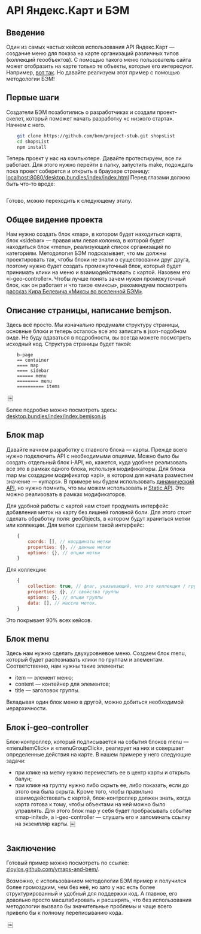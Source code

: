 # API Яндекс.Карт и БЭМ
## Введение

Один из самых частых кейсов использования API Яндекс.Карт — создание меню для показа на карте организаций различных типов (коллекций геообъектов). С помощью такого меню пользователь сайта может отобразить на карте только те объекты, которые его интересуют. Например, [вот так](http://dimik.github.com/ymaps/examples/group-menu/menu03.html). Но давайте реализуем этот пример с помощью методологии БЭМ!

## Первые шаги
Создатели БЭМ позаботились о разработчиках и создали проект-скелет, который поможет начать разработку «с низкого старта». Начнем с него.

````bash
    git clone https://github.com/bem/project-stub.git shopsList
    cd shopsList
    npm install
````

Теперь проект у нас на компьютере. Давайте протестируем, все ли работает. Для этого нужно перейти в папку, запустить make, подождать пока проект соберется и открыть в браузере страницу: [localhost:8080/desktop.bundles/index/index.html](http://localhost:8080/desktop.bundles/index/index.html)
Перед глазами должно быть что-то вроде:

<img src="http://zloylos.me/other/imgs/ymapsbem/project_stub.png" title="" alt="" border="0"/>

Готово, можно переходить к следующему этапу.

## Общее видение проекта

Нам нужно создать блок «map», в котором будет находиться карта, блок «sidebar» — правая или левая колонка, в которой будет находиться блок «menu», реализующий список организаций по категориям. Методология БЭМ подсказывает, что мы должны проектировать так, чтобы блоки не знали о существовании друг друга, поэтому нужно будет создать промежуточный блок, который будет принимать клики на меню и взаимодействовать с картой. Назовем его «i-geo-controller».
Чтобы лучше понять зачем нужен промежуточный блок, как он работает и что такое «миксы», рекомендуем посмотреть [рассказ Кира Белевича «Миксы во вселенной БЭМ»](http://events.yandex.ru/events/yasubbotnik/msk-sep-2012/talks/327/).

## Описание страницы, написание bemjson.

Здесь всё просто. Мы изначально продумали структуру страницы, основные блоки и теперь осталось все это записать в json-подобном виде. Не буду вдаваться в подробности, вы всегда можете посмотреть исходный код. Структура страницы будет такой:

````
    b-page
    == container
    ==== map
    ==== sidebar
    ====== menu
    ======== menu
    ========== items
````

<img src="http://zloylos.me/other/imgs/ymapsbem/index_bemjson.png" alt="">
￼

Более подробно можно посмотреть здесь: [desktop.bundles/index/index.bemjson.js](http://github.com/zloylos/ymaps-and-bem/desktop.bundles/index/index.bemjson.js)

## Блок map

Давайте начнем разработку с главного блока — карты. Прежде всего нужно подключить API с необходимыми опциями. Можно было бы создать отдельный блок i-API, но, кажется, куда удобнее реализовать все это в рамках одного блока, используя модификаторы. Для блока map мы создадим модификатор «api», в котором для начала разместим значение — «ymaps».
В примере мы будем использовать [динамический API](http://api.yandex.ru/maps/doc/jsapi/), но нужно помнить, что мы можем использовать и [Static API](http://api.yandex.ru/maps/doc/staticapi/). Это можно реализовать в рамках модификаторов.

Для удобной работы с картой нам стоит продумать интерфейс добавления меток на карту без лишней головной боли. Для этого стоит сделать обработку поля: geoObjects, в котором будут храниться метки или коллекции. Для метки сделаем такой интерфейс:

````js
    {
        coords: [], // координаты метки
        properties: {}, // данные метки 
        options: {}, // опции метки
    }
````

Для коллекции:
````js
    {
        collection: true, // флаг, указывающий, что это коллекция / группа меток
        properties: {}, // свойства группы
        options: {}, // опции группы
        data: [], // массив меток. 
    }
````
Это покрывает 90% всех кейсов.

## Блок menu

Здесь нам нужно сделать двухуровневое меню. Создаем блок menu, который будет распознавать клики по группам и элементам. Соответственно, нам нужны такие элементы:
- item — элемент меню;
- content — контейнер для элементов;
- title — заголовок группы.

Вкладывая один блок меню в другой, можно добиться необходимой иерархичности.

## Блок i-geo-controller

Блок-контроллер, который подписывается на события блоков menu — «menuItemClick» и «menuGroupClick», реагирует на них и совершает определенные действия на карте. В нашем примере у него следующие задачи:
- при клике на метку нужно переместить ее в центр карты и открыть балун;
- при клике на группу нужно либо скрыть ее, либо показать, если до этого она была скрыта.
Кроме того, чтобы правильно взаимодействовать с картой, блок-контроллер должен знать, когда карта готова к тому, чтобы объектами на ней можно было управлять. Для этого блок map у себя будет пробрасывать событие «map-inited», а i-geo-controller — слушать его и запоминать ссылку на экземпляр карты.
￼

<img src="http://zloylos.me/other/imgs/ymapsbem/blocks_scheme.png" alt="">


## Заключение

Готовый пример можно посмотреть по ссылке: [zloylos.github.com/ymaps-and-bem/](http://zloylos.github.com/ymaps-and-bem/).

Возможно, с использованием методологии БЭМ пример и получился более громоздким, чем без неё, но зато у нас есть более структурированный и удобный для поддержки код. А главное, его довольно просто масштабировать и расширять, что без использования методологии вызвало бы значительные проблемы и чаще всего привело бы к полному переписыванию кода.

<img src="http://zloylos.me/other/imgs/ymapsbem/ready.png" alt="">
￼